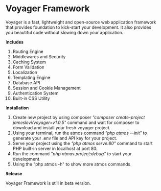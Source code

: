 # Voyager Framework

Voyager is a fast, lightweight and open-source web application framework that provides foundation to kick-start your development. It also provides you beautiful code without slowing down your application.


**Includes**
1. Routing Engine
2. Middlewares and Security
3. Caching System
4. Form Validation
5. Localization
6. Templating Engine
7. Database API
8. Session and Cookie Management
9. Authentication System
10. Built-in CSS Utility


**Installation**

1. Create new project by using composer *"composer create-project jameslevi/voyager=v1.0.5"* command and wait for composer to download and install your fresh voyager project.
2. Using your terminal, run the atmos command *"php atmos --init"* to generate your .env file and API key for your project.
3. Serve your project using the *"php atmos serve:80"* command to start PHP built-in server in localhost at port 80.
4. Run the command *"php atmos project:debug"* to start your development.
5. Using the "php atmos -h" to show more atmos commands.


**Release**

Voyager Framework is still in beta version.
